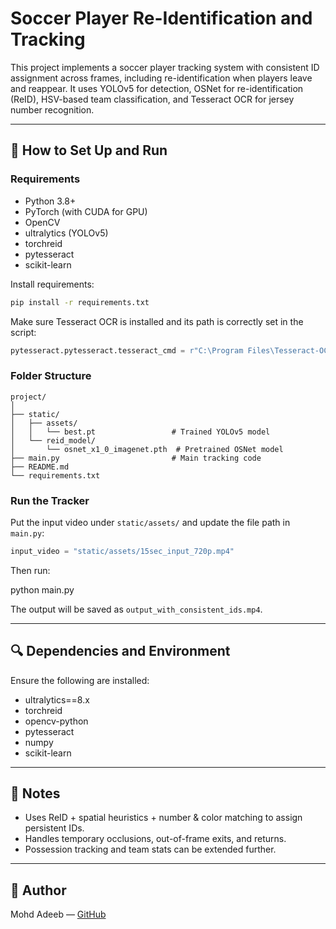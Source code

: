 
# Soccer Player Re-Identification and Tracking

This project implements a soccer player tracking system with consistent ID assignment across frames, including re-identification when players leave and reappear. It uses YOLOv5 for detection, OSNet for re-identification (ReID), HSV-based team classification, and Tesseract OCR for jersey number recognition.

---

## 🚀 How to Set Up and Run

### Requirements

- Python 3.8+
- PyTorch (with CUDA for GPU)
- OpenCV
- ultralytics (YOLOv5)
- torchreid
- pytesseract
- scikit-learn

Install requirements:

```bash
pip install -r requirements.txt
```

Make sure Tesseract OCR is installed and its path is correctly set in the script:

```python
pytesseract.pytesseract.tesseract_cmd = r"C:\Program Files\Tesseract-OCR\tesseract.exe"
```

### Folder Structure

```
project/
│
├── static/
│   ├── assets/
│   │   └── best.pt                 # Trained YOLOv5 model
│   └── reid_model/
│       └── osnet_x1_0_imagenet.pth  # Pretrained OSNet model
├── main.py                         # Main tracking code
├── README.md
└── requirements.txt
```

### Run the Tracker

Put the input video under `static/assets/` and update the file path in `main.py`:

```python
input_video = "static/assets/15sec_input_720p.mp4"
```

Then run:

python main.py


The output will be saved as `output_with_consistent_ids.mp4`.

---

## 🔍 Dependencies and Environment

Ensure the following are installed:

- ultralytics==8.x
- torchreid
- opencv-python
- pytesseract
- numpy
- scikit-learn

---

## 📌 Notes

- Uses ReID + spatial heuristics + number & color matching to assign persistent IDs.
- Handles temporary occlusions, out-of-frame exits, and returns.
- Possession tracking and team stats can be extended further.

---

## 📧 Author

Mohd Adeeb — [GitHub](https://github.com/Dewolf1)
